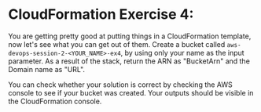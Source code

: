 # CloudFormation Exercise 4:

You are getting pretty good at putting things in a CloudFormation template, now let's see what you can get out of them.
Create a bucket called
`aws-devops-session-2-<YOUR_NAME>-ex4`, by using only your name as the input parameter. As a result of the stack, return the ARN as "BucketArn" and the Domain name as "URL".

You can check whether your solution is correct by checking the AWS console to see if your bucket was created.
Your outputs should be visible in the CloudFormation console.